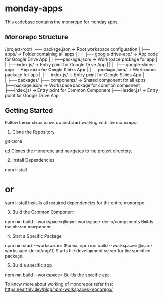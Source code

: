 # monday-apps
This codebase contains the monorepo for monday apps.

## Monorepo Structure

/project-root/
├── package.json            -> Root workspace configuration
|
├── apps/                   -> Folder containing all apps
|   |
│   ├── google-drive-app/   -> App code for Google Drive App
|   |   ├──package.json/    -> Workspace package for app
|   |   ├──index.js/        -> Entry point for Google Drive App
|   |
│   ├── google-slides-app/  -> App code for Google Slides App
|       ├──package.json/    -> Workspace package for app
|       ├──index.js/        -> Entry point for Google Slides App
│   
|
├── packages/
   ├── components/         -> Shared component for all apps
       ├──package.json/    -> Workspace package for common component
       ├──index.js/        -> Entry point for Common Component
       ├──Header.js/       -> Entry point for Google Drive App
   

## Getting Started

Follow these steps to set up and start working with the monorepo:

1. Clone the Repository

git clone <repository-url>

cd <repository-name>
Clones the monorepo and navigates to the project directory.

2. Install Dependencies

npm install
# or
yarn install
Installs all required dependencies for the entire monorepo.


3. Build the Common Component  

npm run build --workspace=@npm-workspace-demo/components
Builds the shared component.

4. Start a Specific Package

npm run start --workspace=<package-name>
(For ex: npm run build --workspace=@npm-workspace-demo/app11)
Starts the development server for the specified package.

5. Build a specific app

npm run build --workspace=<package-name>
Builds the specific app.

To know more about working of monorepos refer this: https://earthly.dev/blog/npm-workspaces-monorepo/
